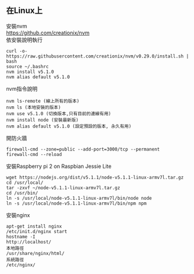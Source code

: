 在Linux上
--
安裝nvm  
https://github.com/creationix/nvm  
依安裝說明執行
```
curl -o- https://raw.githubusercontent.com/creationix/nvm/v0.29.0/install.sh | bash
source ~/.bashrc
nvm install v5.1.0
nvm alias default v5.1.0
```
nvm指令說明
```
nvm ls-remote (線上所有的版本)
nvm ls (本地安裝的版本)
nvm use v5.1.0 (切換版本,只有目前的連線有用)
nvm install node (安裝最新版)
nvm alias default v5.1.0 (設定預設的版本, 永久有用)
```
開防火牆  
```
firewall-cmd --zone=public --add-port=3000/tcp --permanent
firewall-cmd --reload
```
安裝Raspberry pi 2 on Raspbian Jessie Lite
```
wget https://nodejs.org/dist/v5.1.1/node-v5.1.1-linux-armv7l.tar.gz
cd /usr/local/
tar -zxvf ~/node-v5.1.1-linux-armv7l.tar.gz
cd /usr/bin/
ln -s /usr/local/node-v5.1.1-linux-armv7l/bin/node node
ln -s /usr/local/node-v5.1.1-linux-armv7l/bin/npm npm
```

安裝nginx
```
apt-get install nginx
/etc/init.d/nginx start
hostname -I
http://localhost/
本地路徑
/usr/share/nginx/html/
系統路徑
/etc/nginx/
```